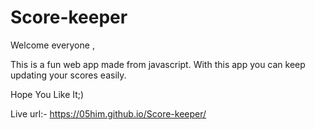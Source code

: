# Score-keeper
 Welcome everyone ,

This is a fun web app made from javascript.
With this app you can keep updating your scores easily.

Hope You Like It;)

Live url:- https://05him.github.io/Score-keeper/ 

